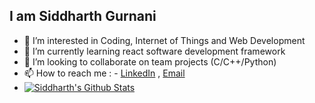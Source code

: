 

  ##  I am Siddharth Gurnani
 - 👀 I’m interested in Coding, Internet of Things and Web Development
 - 🌱 I’m currently learning react software development framework
 - 💞️ I’m looking to collaborate on team projects (C/C++/Python)
 - 📫 How to reach me : - [LinkedIn](https://www.linkedin.com/in/siddharth-gurnani/) ,  [Email](mailto:gurnanisiddharth@gmail.com)
 - [
![Siddharth's Github Stats](https://github-readme-stats.vercel.app/api?username=gurnanisiddharth&show_icons=true&theme=radical)](https://github.com/gurnanisiddharth/github-readme-stats)

 

<!---
gurnanisiddharth/gurnanisiddharth is a ✨ special ✨ repository because its `README.md` (this file) appears on your GitHub profile.
You can click the Preview link to take a look at your changes.
--->
